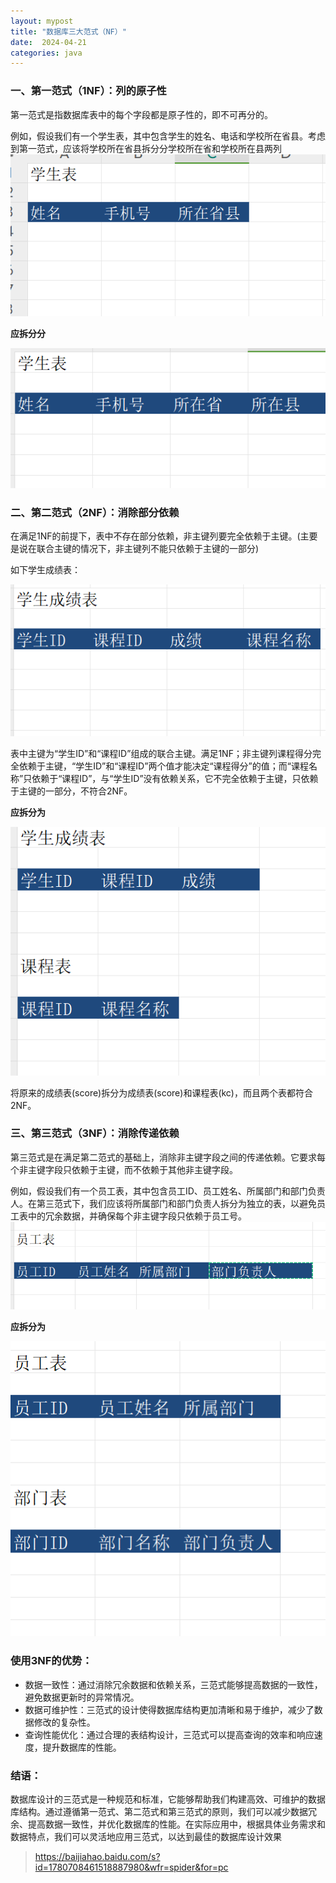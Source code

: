 ```yaml
---
layout: mypost
title: "数据库三大范式（NF）"
date:  2024-04-21
categories: java
---
```



### 一、第一范式（1NF）：列的原子性
第一范式是指数据库表中的每个字段都是原子性的，即不可再分的。

例如，假设我们有一个学生表，其中包含学生的姓名、电话和学校所在省县。考虑到第一范式，应该将学校所在省县拆分分学校所在省和学校所在县两列
![img.png](../posts/2024/04/21/img.png)


**应拆分分**

![img.png](../posts/2024/04/21/img_1.png)



### 二、第二范式（2NF）：消除部分依赖
在满足1NF的前提下，表中不存在部分依赖，非主键列要完全依赖于主键。(主要是说在联合主键的情况下，非主键列不能只依赖于主键的一部分)

如下学生成绩表：

![img.png](../posts/2024/04/21/img_2.png)

表中主键为“学生ID”和“课程ID”组成的联合主键。满足1NF；非主键列课程得分完全依赖于主键，“学生ID”和“课程ID”两个值才能决定“课程得分”的值；而“课程名称”只依赖于“课程ID”，与“学生ID”没有依赖关系，它不完全依赖于主键，只依赖于主键的一部分，不符合2NF。


**应拆分为**

![img.png](../posts/2024/04/21/img_3.png)

将原来的成绩表(score)拆分为成绩表(score)和课程表(kc)，而且两个表都符合2NF。

### 三、第三范式（3NF）：消除传递依赖
第三范式是在满足第二范式的基础上，消除非主键字段之间的传递依赖。它要求每个非主键字段只依赖于主键，而不依赖于其他非主键字段。

例如，假设我们有一个员工表，其中包含员工ID、员工姓名、所属部门和部门负责人。在第三范式下，我们应该将所属部门和部门负责人拆分为独立的表，以避免员工表中的冗余数据，并确保每个非主键字段只依赖于员工号。
![img.png](../posts/2024/04/21/img_4.png)

**应拆分为**

![img.png](../posts/2024/04/21/img_5.png)

### 使用3NF的优势：

* 数据一致性：通过消除冗余数据和依赖关系，三范式能够提高数据的一致性，避免数据更新时的异常情况。
* 数据可维护性：三范式的设计使得数据库结构更加清晰和易于维护，减少了数据修改的复杂性。
* 查询性能优化：通过合理的表结构设计，三范式可以提高查询的效率和响应速度，提升数据库的性能。

### 结语：
数据库设计的三范式是一种规范和标准，它能够帮助我们构建高效、可维护的数据库结构。通过遵循第一范式、第二范式和第三范式的原则，我们可以减少数据冗余、提高数据一致性，并优化数据库的性能。在实际应用中，根据具体业务需求和数据特点，我们可以灵活地应用三范式，以达到最佳的数据库设计效果


> https://baijiahao.baidu.com/s?id=1780708461518887980&wfr=spider&for=pc